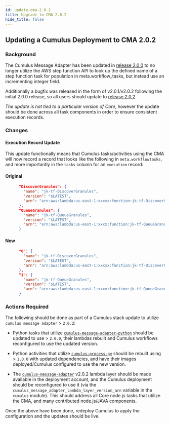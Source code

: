 ```yaml
---
id: update-cma-2.0.2
title: Upgrade to CMA 2.0.2
hide_title: false
---
```


## Updating a Cumulus Deployment to CMA 2.0.2

### Background

The Cumulus Message Adapter has been updated in [release 2.0.0](https://github.com/nasa/cumulus-message-adapter/releases/tag/v2.0.0) to no longer utilize the AWS step function API to look up the defined name of a step function task for population in meta.workflow_tasks, but instead use an incrementing integer field.

Additionally a bugfix was released in the form of v2.0.1/v2.0.2 following the initial 2.0.0 release, so all users should update to [release 2.0.2](https://github.com/nasa/cumulus-message-adapter/releases/tag/v2.0.2)

*The update is not tied to a particular version of Core*, however the update should be done across all task components in order to ensure consistent execution records.

### Changes

#### Execution Record Update

This update functionally means that Cumulus tasks/activities using the CMA will now record a record that looks like the following in `meta.workflowtasks`, and more importantly in the `tasks` column for an `execution` record:

#### Original

```json
      "DiscoverGranules": {
        "name": "jk-tf-DiscoverGranules",
        "version": "$LATEST",
        "arn": "arn:aws:lambda:us-east-1:xxxxx:function:jk-tf-DiscoverGranules"
      },
      "QueueGranules": {
        "name": "jk-tf-QueueGranules",
        "version": "$LATEST",
        "arn": "arn:aws:lambda:us-east-1:xxxx:function:jk-tf-QueueGranules"
      }
```

#### New

```json
      "0": {
        "name": "jk-tf-DiscoverGranules",
        "version": "$LATEST",
        "arn": "arn:aws:lambda:us-east-1:xxxxx:function:jk-tf-DiscoverGranules"
      },
      "1": {
        "name": "jk-tf-QueueGranules",
        "version": "$LATEST",
        "arn": "arn:aws:lambda:us-east-1:xxxx:function:jk-tf-QueueGranules"
      }
```

### Actions Required

The following should be done as part of a Cumulus stack update to utilize `cumulus message adapter` > `2.0.2`:

- Python tasks that utilize [`cumulus-message-adapter-python`](https://github.com/nasa/cumulus-message-adapter-python) should be updated to use > `2.0.0`, their lambdas rebuilt and Cumulus workflows reconfigured to use the updated version.

- Python activities that utilize [`cumulus-process-py`](https://github.com/nasa/cumulus-process-py) should be rebuilt using > `1.0.0` with updated dependencies, and have their images deployed/Cumulus configured to use the new version.

- The [`cumulus-message-adapter`](https://github.com/nasa/cumulus-message-adapter) v2.0.2 lambda layer should be made available in the deployment account, and the Cumulus deployment should be reconfigured to use it (via the `cumulus_message_adapter_lambda_layer_version_arn` variable in the `cumulus` module).  This should address all Core node.js tasks that utilize the CMA, and many contributed node.js/JAVA components.

Once the above have been done, redeploy Cumulus to apply the configuration and the updates should be live.
